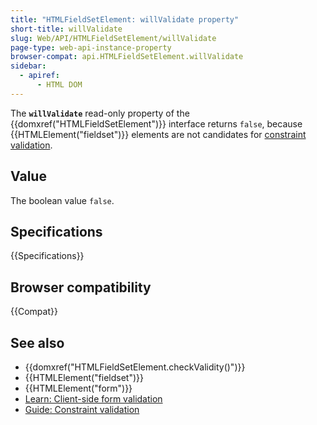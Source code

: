 ```yaml
---
title: "HTMLFieldSetElement: willValidate property"
short-title: willValidate
slug: Web/API/HTMLFieldSetElement/willValidate
page-type: web-api-instance-property
browser-compat: api.HTMLFieldSetElement.willValidate
sidebar:
  - apiref:
      - HTML DOM
---
```


The **`willValidate`** read-only property of the {{domxref("HTMLFieldSetElement")}} interface returns `false`, because {{HTMLElement("fieldset")}} elements are not candidates for [constraint validation](/en-US/docs/Web/HTML/Guides/Constraint_validation).

## Value

The boolean value `false`.

## Specifications

{{Specifications}}

## Browser compatibility

{{Compat}}

## See also

- {{domxref("HTMLFieldSetElement.checkValidity()")}}
- {{HTMLElement("fieldset")}}
- {{HTMLElement("form")}}
- [Learn: Client-side form validation](/en-US/docs/Learn_web_development/Extensions/Forms/Form_validation)
- [Guide: Constraint validation](/en-US/docs/Web/HTML/Guides/Constraint_validation)

